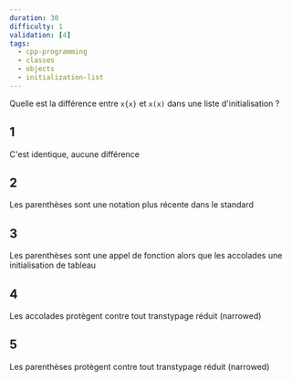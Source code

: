 ```yaml
---
duration: 30
difficulty: 1
validation: [4]
tags:
  - cpp-programming
  - classes
  - objects
  - initialization-list
---
```


Quelle est la différence entre `x{x}` et `x(x)` dans une liste d'initialisation ?

## 1 
C'est identique, aucune différence
## 2 
Les parenthèses sont une notation plus récente dans le standard
## 3
Les parenthèses sont une appel de fonction alors que les accolades une initialisation de tableau
## 4
Les accolades protègent contre tout transtypage réduit (narrowed)
## 5
Les parenthèses protègent contre tout transtypage réduit (narrowed)
